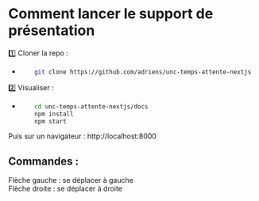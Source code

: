 # Comment lancer le support de présentation
1️⃣ Cloner la repo : 

- ```bash
      git clone https://github.com/adriens/unc-temps-attente-nextjs

2️⃣ Visualiser :

- ```bash
      cd unc-temps-attente-nextjs/docs
      npm install
      npm start
Puis sur un navigateur : http://localhost:8000

##  Commandes : 
  Flèche gauche : se déplacer à gauche\
  Flèche droite : se déplacer à droite

